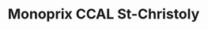 ---
title: "Monoprix CCAL St-Christoly"
url: /bordeaux/monoprix-ccal-st-christoly/
shop: supermarché
---